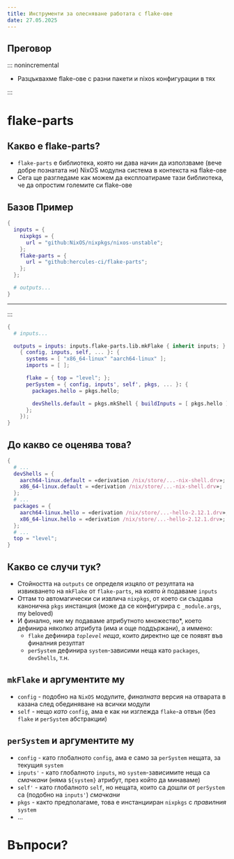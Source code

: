 ```yaml
---
title: Инструменти за олесняване работата с flake-ове
date: 27.05.2025
---
```


## Преговор

::: nonincremental

- Разцъквахме flake-ове с разни пакети и nixos конфигурации в тях

:::

# flake-parts

## Какво е flake-parts?

- `flake-parts` е библиотека, която ни дава начин да използваме (вече добре познатата ни) NixOS модулна система в контекста на flake-ове
- Сега ще разгледаме как можем да експлоатираме тази библиотека, че да опростим големите си flake-ове

## Базов Пример

```nix
{
  inputs = {
    nixpkgs = {
      url = "github:NixOS/nixpkgs/nixos-unstable";
    };
    flake-parts = {
      url = "github:hercules-ci/flake-parts";
    };
  };

  # outputs...
}
```

---

:::

```nix
{
  # inputs...

  outputs = inputs: inputs.flake-parts.lib.mkFlake { inherit inputs; } (
    { config, inputs, self, ... }: {
      systems = [ "x86_64-linux" "aarch64-linux" ];
      imports = [ ];

      flake = { top = "level"; };
      perSystem = { config, inputs', self', pkgs, ... }: {
        packages.hello = pkgs.hello;

        devShells.default = pkgs.mkShell { buildInputs = [ pkgs.hello ]; };
      };
    });
}
```

## До какво се оценява това?

```nix
{
  # ...
  devShells = {
    aarch64-linux.default = «derivation /nix/store/...-nix-shell.drv»;
    x86_64-linux.default = «derivation /nix/store/...-nix-shell.drv»;
  };
  # ...
  packages = {
    aarch64-linux.hello = «derivation /nix/store/...-hello-2.12.1.drv»;
    x86_64-linux.hello = «derivation /nix/store/...-hello-2.12.1.drv»;
  };
  # ...
  top = "level";
}
```

## Какво се случи тук?

- Стойността на `outputs` се определя изцяло от резултата на извикването на `mkFlake` от `flake-parts`, на която ѝ подаваме `inputs`
- Оттам то автомагически си извлича `nixpkgs`, от което си създава канонична `pkgs` инстанция (може да се конфигурира с `_module.args`, my beloved)
- И финално, ние му подаваме атрибутното множество\*, което дефинира няколко атрибута (има и още поддържани), а иммено:
    - `flake` дефинира *`toplevel`* *неща*, които директно ще се появят във финалния резултат
    - `perSystem` дефинира `system`-зависими неща като `packages`, `devShells`, т.н.

## `mkFlake` и аргументите му

- `config` - подобно на `NixOS` модулите, *финалната* версия на отварата в казана след обединяване на всички модули
- `self` - нещо *като* `config`, ама е как ни изглежда `flake`-а отвън (без `flake` и `perSystem` абстракции)

## `perSystem` и аргументите му

- `config` - като глобалното `config`, ама е само за `perSystem` нещата, за текущия `system`
- `inputs'` - като глобалното `inputs`, но `system`-зависимите неща са *смачкани* (няма `${system}` атрибут, през който да минаваме)
- `self'` - като глобалното `self`, но нещата, които са дошли от `perSystem` са (подобно на `inputs'`) *смачкани*
- `pkgs` - както предполагаме, това е инстанцииран `nixpkgs` с *правилния* `system`
- ...

# Въпроси?
